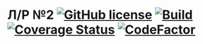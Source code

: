 # Л/Р №2  [![GitHub license](https://img.shields.io/badge/license-MIT-blue.svg)](https://github.com/facebook/react/blob/master/LICENSE) [![Build](https://github.com/PotatoHD404/Laba2/actions/workflows/core_debug.yml/badge.svg?branch=dev)](https://github.com/PotatoHD404/Laba2/actions/workflows/core_debug.yml) [![Coverage Status](https://coveralls.io/repos/github/PotatoHD404/Laba2/badge.png?branch=master&t=FRz34f)](https://coveralls.io/github/PotatoHD404/Laba2?branch=master) [![CodeFactor](https://www.codefactor.io/repository/github/potatohd404/laba2/badge/dev?s=7070b6c2745130c8d769c6930209d08fd1d14746)](https://www.codefactor.io/repository/github/potatohd404/laba2/overview/dev)
